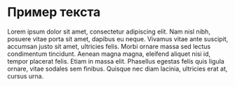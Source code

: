 # Пример текста

Lorem ipsum dolor sit amet, consectetur adipiscing elit. Nam nisl nibh, posuere vitae porta sit amet, dapibus eu neque. Vivamus vitae ante suscipit, accumsan justo sit amet, ultricies felis. Morbi ornare massa sed lectus condimentum tincidunt. Aenean magna magna, eleifend aliquet nisi id, tempor placerat felis. Etiam in massa elit. Phasellus egestas felis quis ligula ornare, vitae sodales sem finibus. Quisque nec diam lacinia, ultricies erat at, cursus urna.